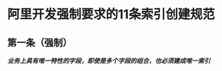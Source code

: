 阿里开发强制要求的11条索引创建规范
================================================================================
## 第一条（强制）
***业务上具有唯一特性的字段，即使是多个字段的组合，也必须建成唯一索引***



